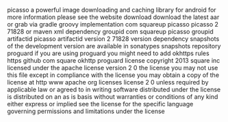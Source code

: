 picasso a powerful image downloading and caching library for android for more information please see the website download download the latest aar or grab via gradle groovy implementation com squareup picasso picasso 2 71828 or maven xml dependency groupid com squareup picasso groupid artifactid picasso artifactid version 2 71828 version dependency snapshots of the development version are available in sonatypes snapshots repository proguard if you are using proguard you might need to add okhttps rules https github com square okhttp proguard license copyright 2013 square inc licensed under the apache license version 2 0 the license you may not use this file except in compliance with the license you may obtain a copy of the license at http www apache org licenses license 2 0 unless required by applicable law or agreed to in writing software distributed under the license is distributed on an as is basis without warranties or conditions of any kind either express or implied see the license for the specific language governing permissions and limitations under the license